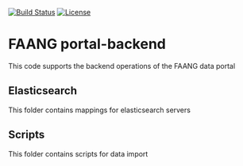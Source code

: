 [![Build Status](https://travis-ci.org/FAANG/dcc-portal-backend.svg?branch=master)](https://travis-ci.org/FAANG/dcc-portal-backend)
[![License](https://img.shields.io/badge/License-Apache%202.0-blue.svg)](https://opensource.org/licenses/Apache-2.0)

# FAANG portal-backend
This code supports the backend operations of the FAANG data portal

## Elasticsearch
This folder contains mappings for elasticsearch servers

## Scripts
This folder contains scripts for data import 
